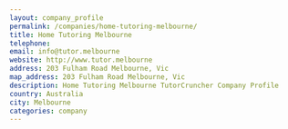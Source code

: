 ```yaml
---
layout: company_profile
permalink: /companies/home-tutoring-melbourne/
title: Home Tutoring Melbourne
telephone: 
email: info@tutor.melbourne
website: http://www.tutor.melbourne
address: 203 Fulham Road Melbourne, Vic
map_address: 203 Fulham Road Melbourne, Vic
description: Home Tutoring Melbourne TutorCruncher Company Profile
country: Australia
city: Melbourne
categories: company
---
```


